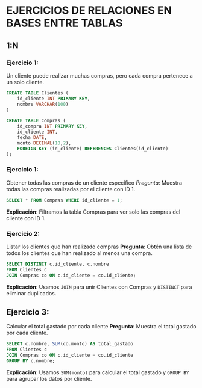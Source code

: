 # EJERCICIOS DE RELACIONES EN BASES ENTRE TABLAS

## 1:N

### Ejercicio 1:
Un cliente puede realizar muchas compras, pero cada compra pertenece a un solo cliente.

```SQL
CREATE TABLE Clientes (
    id_cliente INT PRIMARY KEY,
    nombre VARCHAR(100)
)

CREATE TABLE Compras (
    id_compra INT PRIMARY KEY,
    id_cliente INT,
    fecha DATE,
    monto DECIMAL(10,2),
    FOREIGN KEY (id_cliente) REFERENCES Clientes(id_cliente)
);
```

### Ejercicio 1: 


Obtener todas las compras de un cliente específico
*Pregunta*: Muestra todas las compras realizadas por el cliente con ID 1.

```SQL
SELECT * FROM Compras WHERE id_cliente = 1;
```

**Explicación**:
Filtramos la tabla Compras para ver solo las compras del cliente con ID 1.

### Ejercicio 2: 

Listar los clientes que han realizado compras
**Pregunta**: Obtén una lista de todos los clientes que han realizado al menos una compra.

```SQL
SELECT DISTINCT c.id_cliente, c.nombre 
FROM Clientes c
JOIN Compras co ON c.id_cliente = co.id_cliente;
```

**Explicación**:
Usamos `JOIN` para unir Clientes con Compras y `DISTINCT` para eliminar duplicados.

## Ejercicio 3: 
Calcular el total gastado por cada cliente
**Pregunta**: Muestra el total gastado por cada cliente.

```SQL
SELECT c.nombre, SUM(co.monto) AS total_gastado
FROM Clientes c
JOIN Compras co ON c.id_cliente = co.id_cliente
GROUP BY c.nombre;
```

**Explicación**:
Usamos `SUM(monto)` para calcular el total gastado y `GROUP BY` para agrupar los datos por cliente.